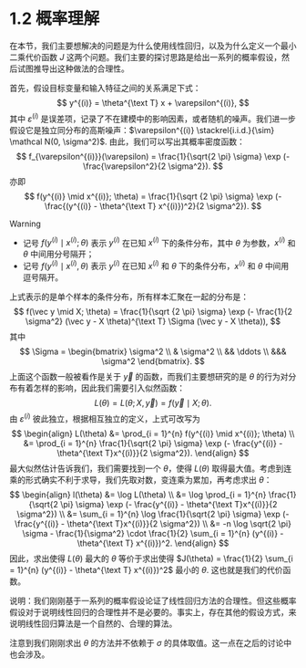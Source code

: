 # 1.2 概率理解

在本节，我们主要想解决的问题是为什么使用线性回归，以及为什么定义一个最小二乘代价函数 $J$ 这两个问题。我们主要的探讨思路是给出一系列的概率假设，然后试图推导出这种做法的合理性。

首先，假设目标变量和输入特征之间的关系满足下式：
$$
y^{(i)} = \theta^{\text T} x + \varepsilon^{(i)},
$$
其中 $\varepsilon^{(i)}$ 是误差项，记录了不在建模中的影响因素，或者随机的噪声。我们进一步假设它是独立同分布的高斯噪声：$\varepsilon^{(i)} \stackrel{i.i.d.}{\sim} \mathcal N(0, \sigma^2)$. 由此，我们可以写出其概率密度函数：
$$
f_{\varepsilon^{(i)}}(\varepsilon) = \frac{1}{\sqrt{2 \pi} \sigma} \exp (- \frac{\varepsilon^2}{2 \sigma^2}).
$$
亦即
$$
f(y^{(i)} \mid x^{(i)}; \theta) = \frac{1}{\sqrt {2 \pi} \sigma} \exp (-\frac{(y^{(i)} - \theta^{\text T} x^{(i)})^2}{2 \sigma^2}).
$$

> [!warning]
>
> - 记号 $f(y^{(i)} \mid x^{(i)}; \theta)$ 表示 $y^{(i)}$ 在已知 $x^{(i)}$ 下的条件分布，其中 $\theta$ 为参数，$x^{(i)}$ 和 $\theta$ 中间用分号隔开；
> - 记号 $f(y^{(i)} \mid x^{(i)}, \theta)$ 表示 $y^{(i)}$ 在已知 $x^{(i)}$ 和 $\theta$ 下的条件分布，$x^{(i)}$ 和 $\theta$ 中间用逗号隔开。

上式表示的是单个样本的条件分布，所有样本汇聚在一起的分布是：
$$
f(\vec y \mid X; \theta) = \frac{1}{\sqrt {2 \pi} \sigma} \exp (- \frac{1}{2 \sigma^2} (\vec y - X \theta)^{\text T} \Sigma (\vec y - X \theta)),
$$
其中
$$
\Sigma = \begin{bmatrix}
\sigma^2 \\
& \sigma^2 \\
&& \ddots \\
&&& \sigma^2
\end{bmatrix}.
$$
上面这个函数一般被看作是关于 $\vec y$ 的函数，而我们主要想研究的是 $\theta$ 的行为对分布有着怎样的影响，因此我们需要引入似然函数：
$$
L(\theta) = L(\theta; X, \vec y) = f(\vec y \mid X; \theta).
$$
由 $\varepsilon^{(i)}$ 彼此独立，根据相互独立的定义，上式可改写为
$$
\begin{align}
L(\theta) &= \prod_{i = 1}^{n} f(y^{(i)} \mid x^{(i)}; \theta) \\
&= \prod_{i = 1}^{n} \frac{1}{\sqrt{2 \pi} \sigma} \exp (- \frac{y^{(i)} - \theta^{\text T}x^{(i)}}{2 \sigma^2}).
\end{align}
$$
最大似然估计告诉我们，我们需要找到一个 $\theta$，使得 $L(\theta)$ 取得最大值。考虑到连乘的形式确实不利于求导，我们先取对数，变连乘为累加，再考虑求出 $\theta$：
$$
\begin{align}
l(\theta) &= \log L(\theta) \\
&= \log \prod_{i = 1}^{n} \frac{1}{\sqrt{2 \pi} \sigma} \exp (- \frac{y^{(i)} - \theta^{\text T}x^{(i)}}{2 \sigma^2}) \\
&= \sum_{i = 1}^{n} \log \frac{1}{\sqrt{2 \pi} \sigma} \exp (- \frac{y^{(i)} - \theta^{\text T}x^{(i)}}{2 \sigma^2}) \\
&= -n \log \sqrt{2 \pi} \sigma - \frac{1}{\sigma^2} \cdot \frac{1}{2} \sum_{i = 1}^{n} (y^{(i)} - \theta^{\text T} x^{(i)})^2.
\end{align}
$$
因此，求出使得 $L(\theta)$ 最大的 $\theta$ 等价于求出使得 $J(\theta) = \frac{1}{2} \sum_{i = 1}^{n} (y^{(i)} - \theta^{\text T} x^{(i)})^2$ 最小的 $\theta$. 这也就是我们的代价函数。

说明：我们刚刚基于一系列的概率假设论证了线性回归方法的合理性。但这些概率假设对于说明线性回归的合理性并不是必要的。事实上，存在其他的假设方式，来说明线性回归算法是一个自然的、合理的算法。

注意到我们刚刚求出 $\theta$ 的方法并不依赖于 $\sigma$ 的具体取值。这一点在之后的讨论中也会涉及。